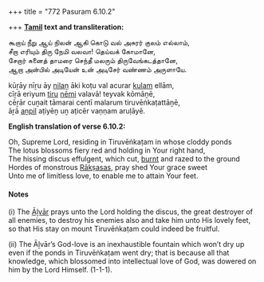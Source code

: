 +++
title = "772 Pasuram 6.10.2"

+++
**[Tamil](/definition/tamil#history "show Tamil definitions") text and transliteration:**

கூறாய் நீறு ஆய் நிலன் ஆகி கொடு வல் அசுரர் குலம் எல்லாம்,  
சீறா எரியும் திரு நேமி வலவா! தெய்வக் கோமானே,  
சேறார் சுனைத் தாமரை செந்தீ மலரும் திருவேங்கடத்தானே,  
ஆறா அன்பில் அடியேன் உன் அடிசேர் வண்ணம் அருளாயே.

kūṟāy nīṟu āy [nilaṉ](/definition/nilan#history "show nilaṉ definitions") āki koṭu val acurar [kulam](/definition/kulam#history "show kulam definitions") ellām,  
cīṟā eriyum [tiru](/definition/tiru#history "show tiru definitions") [nēmi](/definition/nemi#history "show nēmi definitions") valavā! teyvak kōmāṉē,  
cēṟār cuṉait tāmarai centī malarum tiruvēṅkaṭattāṉē,  
āṟā [aṉpil](/definition/anpil#vaishnavism "show aṉpil definitions") aṭiyēṉ uṉ aṭicēr vaṇṇam aruḷāyē.

**English translation of verse 6.10.2:**

Oh, Supreme Lord, residing in Tiruvēṅkaṭam in whose cloddy ponds  
The lotus blossoms fiery red and holding in Your right hand,  
The hissing discus effulgent, which cut, [burnt](/definition/burning#history "show burnt definitions") and razed to the ground  
Hordes of monstrous [Rākṣasas](/definition/rakshasa#vaishnavism "show Rākṣasas definitions"), pray shed Your grace sweet  
Unto me of limitless love, to enable me to attain Your feet.

#### Notes

\(i\) The [Āḻvār](/definition/aḻvar#vaishnavism "show Āḻvār definitions") prays unto the Lord holding the discus, the great destroyer of all enemies, to destroy his enemies also and take him unto His lovely feet, so that His stay on mount Tiruvēṅkaṭam could indeed be fruitful.

\(ii\) The Āḻvār’s God-love is an inexhaustible fountain which won’t dry up even if the ponds in Tiruvēṅkaṭam went dry; that is because all that knowledge, which blossomed into intellectual love of God, was dowered on him by the Lord Himself. (1-1-1).


